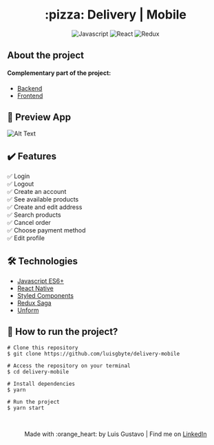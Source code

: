 <div align="center">
  <h1> :pizza: Delivery | Mobile</h1>

  ![Javascript](https://img.shields.io/badge/-Javascript-black?style=flat-square&logo=javascript)
  ![React](https://img.shields.io/badge/-React-black?style=flat-square&logo=react)
  ![Redux](https://img.shields.io/badge/-Redux-black?style=flat-square&logo=redux)
</div>

## About the project


#### Complementary part of the project:
- [Backend](https://github.com/luisgbyte/delivery-backend)
- [Frontend](https://github.com/luisgbyte/delivery-mobile)

## :eyes: Preview App

![Alt Text]()

## :heavy_check_mark: Features
:white_check_mark: Login <br/>
:white_check_mark: Logout <br/>
:white_check_mark: Create an account <br/>
:white_check_mark: See available products <br/>
:white_check_mark: Create and edit address <br/>
:white_check_mark: Search products <br/>
:white_check_mark: Cancel order <br/>
:white_check_mark: Choose payment method <br/>
:white_check_mark: Edit profile <br/>

## :hammer_and_wrench: Technologies
- [Javascript ES6+](https://developer.mozilla.org/pt-BR/docs/Web/JavaScript)
- [React Native](https://reactnative.dev/)
- [Styled Components](https://styled-components.com/)
- [Redux Saga](https://redux-saga.js.org/)
- [Unform](https://unform.dev/)

## :game_die: How to run the project?
```
# Clone this repository
$ git clone https://github.com/luisgbyte/delivery-mobile

# Access the repository on your terminal
$ cd delivery-mobile

# Install dependencies
$ yarn

# Run the project
$ yarn start
```
<br/>
<p align="center">Made with :orange_heart: by Luis Gustavo | Find me on <a href="https://www.linkedin.com/in/luis-gustavo-soares/">LinkedIn</a></p>
